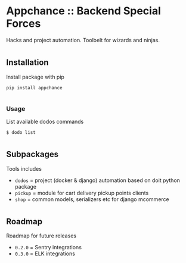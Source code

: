 # Appchance :: Backend Special Forces

Hacks and project automation. Toolbelt for wizards and ninjas.

#
## Installation
Install package with pip

    pip install appchance

#
### Usage
List available dodos commands

    $ dodo list

#
## Subpackages
Tools includes

- `dodos` = project (docker & django) automation based on doit python package
- `pickup` = module for cart delivery pickup points clients
- `shop` = common models, serializers etc for django mcommerce

#
## Roadmap
Roadmap for future releases

* `0.2.0` = Sentry integrations
* `0.3.0` = ELK integrations
#
